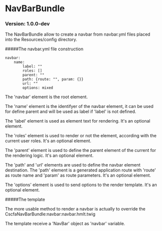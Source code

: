 # NavBarBundle
### Version: 1.0.0-dev

The NavBarBundle allow to create a navbar from navbar.yml files placed into the Resources/config directory.

#####The navbar.yml file construction

```
navbar:
	name:
		label: ""
		roles: []
		parent: ""
		path: {route: "", param: {}}
		url: ""
		options: mixed
```

The 'navbar' element is the root element.

The 'name' element is the identifyer of the navbar element, it can be used for define parent and will be used as label if 'label' is not defined.

The 'label' element is used as element text for rendering. It's an optional element.

The 'roles' element is used to render or not the element, according with the current user roles. It's an optional element.

The 'parent' element is used to define the parent element of the current for the rendering logic. It's an optional element.

The 'path' and 'url' elements are used to define the navbar element destination. The 'path' element is a generated application route with 'route' as route name and 'param' as route parameters. It's an optional element.

The 'options' element is used to send options to the render template. It's an optional element.

#####The template

The more usable method to render a navbar is actually to override the CscfaNavBarBundle:navbar:navbar.hmlt.twig

The template receive a 'NavBar' object as 'navbar' variable.
